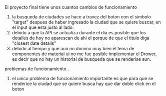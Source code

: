 El proyecto final tiene unos cuantos cambios de funcionamiento

1. la busqueda de ciudades se hace a travez del boton con el simbolo "target"   despues de haber ingresado la ciudad que se quiere buscar, en el input que esta justo al lado. 
2. debido a que la API se actualiza durante el dia es posible que los detalles de hoy no aparescan de ahi el porque de que el titulo diga "closest date details"
3. debido al tiempo y que aun no domino muy bien el tema de componentes de material ui no me fue posible implementar el Drower, es decir que no hay un historial de busqueda que se renderise aun. 

problemas de funcionamiento . 
1. el unico problema de funcionamiento importante es que para que se renderice la ciudad que se quiere busca hay que dar doble click en el boton  

